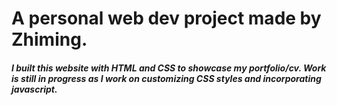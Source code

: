 # A personal web dev project made by Zhiming.

##### I built this website with HTML and CSS to showcase my portfolio/cv. Work is still in progress as I work on customizing CSS styles and incorporating javascript.

